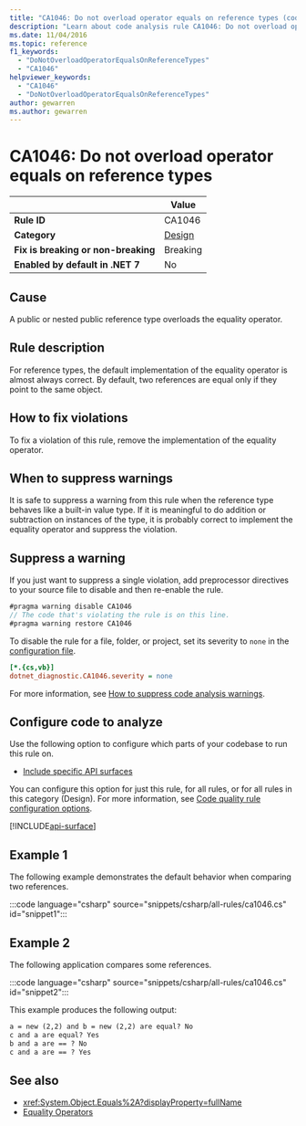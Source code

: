 ```yaml
---
title: "CA1046: Do not overload operator equals on reference types (code analysis)"
description: "Learn about code analysis rule CA1046: Do not overload operator equals on reference types"
ms.date: 11/04/2016
ms.topic: reference
f1_keywords:
  - "DoNotOverloadOperatorEqualsOnReferenceTypes"
  - "CA1046"
helpviewer_keywords:
  - "CA1046"
  - "DoNotOverloadOperatorEqualsOnReferenceTypes"
author: gewarren
ms.author: gewarren
---
```

# CA1046: Do not overload operator equals on reference types

|                                     | Value                        |
| ----------------------------------- | ---------------------------- |
| **Rule ID**                         | CA1046                       |
| **Category**                        | [Design](design-warnings.md) |
| **Fix is breaking or non-breaking** | Breaking                     |
| **Enabled by default in .NET 7**    | No                           |

## Cause

A public or nested public reference type overloads the equality operator.

## Rule description

For reference types, the default implementation of the equality operator is almost always correct. By default, two references are equal only if they point to the same object.

## How to fix violations

To fix a violation of this rule, remove the implementation of the equality operator.

## When to suppress warnings

It is safe to suppress a warning from this rule when the reference type behaves like a built-in value type. If it is meaningful to do addition or subtraction on instances of the type, it is probably correct to implement the equality operator and suppress the violation.

## Suppress a warning

If you just want to suppress a single violation, add preprocessor directives to your source file to disable and then re-enable the rule.

```csharp
#pragma warning disable CA1046
// The code that's violating the rule is on this line.
#pragma warning restore CA1046
```

To disable the rule for a file, folder, or project, set its severity to `none` in the [configuration file](../configuration-files.md).

```ini
[*.{cs,vb}]
dotnet_diagnostic.CA1046.severity = none
```

For more information, see [How to suppress code analysis warnings](../suppress-warnings.md).

## Configure code to analyze

Use the following option to configure which parts of your codebase to run this rule on.

- [Include specific API surfaces](#include-specific-api-surfaces)

You can configure this option for just this rule, for all rules, or for all rules in this category (Design). For more information, see [Code quality rule configuration options](../code-quality-rule-options.md).

[!INCLUDE[api-surface](../includes/api-surface.md)]

## Example 1

The following example demonstrates the default behavior when comparing two references.

:::code language="csharp" source="snippets/csharp/all-rules/ca1046.cs" id="snippet1":::

## Example 2

The following application compares some references.

:::code language="csharp" source="snippets/csharp/all-rules/ca1046.cs" id="snippet2":::

This example produces the following output:

```txt
a = new (2,2) and b = new (2,2) are equal? No
c and a are equal? Yes
b and a are == ? No
c and a are == ? Yes
```

## See also

- <xref:System.Object.Equals%2A?displayProperty=fullName>
- [Equality Operators](../../../standard/design-guidelines/equality-operators.md)
